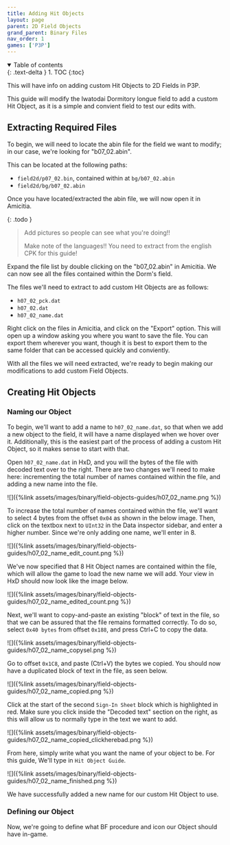 ```yaml
---
title: Adding Hit Objects
layout: page
parent: 2D Field Objects
grand_parent: Binary Files
nav_order: 1
games: ['P3P']
---
```

<details open markdown="block">
  <summary>
    Table of contents
  </summary>
  {: .text-delta }
1. TOC
{:toc}
</details>

This will have info on adding custom Hit Objects to 2D Fields in P3P.

This guide will modify the Iwatodai Dormitory longue field to add a custom Hit Object, as it is a simple and convient field to test our edits with.

## Extracting Required Files

To begin, we will need to locate the abin file for the field we want to modify; in our case, we're looking for "b07_02.abin".

This can be located at the following paths:

* `field2d/p07_02.bin`, contained within at `bg/b07_02.abin`
* `field2d/bg/b07_02.abin`

Once you have located/extracted the abin file, we will now open it in Amicitia.

{: .todo }
> Add pictures so people can see what you're doing!!
>
> Make note of the languages!! You need to extract from the english CPK for this guide!

Expand the file list by double clicking on the "b07_02.abin" in Amicitia. We can now see all the files contained within the Dorm's field.

The files we'll need to extract to add custom Hit Objects are as follows:

* `h07_02_pck.dat`
* `h07_02.dat`
* `h07_02_name.dat`

Right click on the files in Amicitia, and click on the "Export" option. This will open up a window asking you where you want to save the file. You can export them wherever you want, though it is best to export them to the same folder that can be accessed quickly and conviently.

With all the files we will need extracted, we're ready to begin making our modifications to add custom Field Objects.

## Creating Hit Objects

### Naming our Object

To begin, we'll want to add a name to `h07_02_name.dat`, so that when we add a new object to the field, it will have a name displayed when we hover over it. Additionally, this is the easiest part of the process of adding a custom Hit Object, so it makes sense to start with that.

Open `h07_02_name.dat` in HxD, and you will the bytes of the file with decoded text over to the right. There are two changes we'll need to make here: incrementing the total number of names contained within the file, and adding a new name into the file.

![]({%link assets/images/binary/field-objects-guides/h07_02_name.png %})

To increase the total number of names contained within the file, we'll want to select 4 bytes from the offset `0x04` as shown in the below image. Then, click on the textbox next to `UInt32` in the Data inspector sidebar, and enter a higher number. Since we're only adding one name, we'll enter in 8.

![]({%link assets/images/binary/field-objects-guides/h07_02_name_edit_count.png %})

We've now specified that 8 Hit Object names are contained within the file, which will allow the game to load the new name we will add. Your view in HxD should now look like the image below.

![]({%link assets/images/binary/field-objects-guides/h07_02_name_edited_count.png %})

Next, we'll want to copy-and-paste an existing "block" of text in the file, so that we can be assured that the file remains formatted correctly. To do so, select `0x40 bytes` from offset `0x188`, and press Ctrl+C to copy the data.

![]({%link assets/images/binary/field-objects-guides/h07_02_name_copysel.png %})

Go to offset `0x1C8`, and paste (Ctrl+V) the bytes we copied. You should now have a duplicated block of text in the file, as seen below.

![]({%link assets/images/binary/field-objects-guides/h07_02_name_copied.png %})

Click at the start of the second `Sign-In Sheet` block which is highlighted in red. Make sure you click inside the "Decoded text" section on the right, as this will allow us to normally type in the text we want to add.

![]({%link assets/images/binary/field-objects-guides/h07_02_name_copied_clickherebad.png %})

From here, simply write what you want the name of your object to be. For this guide, We'll type in `Hit Object Guide`.

![]({%link assets/images/binary/field-objects-guides/h07_02_name_finished.png %})

We have successfully added a new name for our custom Hit Object to use.

### Defining our Object

Now, we're going to define what BF procedure and icon our Object should have in-game.